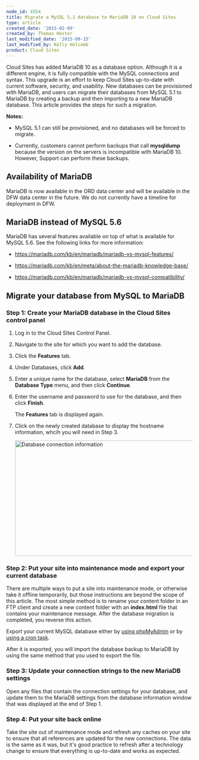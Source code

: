 ```yaml
---
node_id: 4554
title: Migrate a MySQL 5.1 database to MariaDB 10 on Cloud Sites
type: article
created_date: '2015-02-09'
created_by: Thomas Hester
last_modified_date: '2015-09-15'
last_modified_by: Kelly Holcomb
product: Cloud Sites
---
```


Cloud Sites has added MariaDB 10 as a database option. Although it is a
different engine, it is fully compatible with the MySQL connections and
syntax. This upgrade is an effort to keep Cloud Sites up-to-date with
current software, security, and usability. New databases can be
provisioned with MariaDB, and users can migrate their databases from
MySQL 5.1 to MariaDB by creating a backup and then importing to a new
MariaDB database. This article provides the steps for such a migration.

**Notes:**

-   MySQL 5.1 can still be provisioned, and no databases will be forced
    to migrate.

-   Currently, customers cannot perform backups that call **mysqldump**
    because the version on the servers is incompatible with MariaDB 10.
    However, Support can perform these backups.

**<span>Availability of MariaDB</span>**
----------------------------------------

MariaDB is now available in the ORD data center and will be available in
the DFW data center in the future. We do not currently have a timeline
for deployment in DFW.

**MariaDB instead of MySQL 5.6**
--------------------------------

MariaDB has several features available on top of what is available for
MySQL 5.6. See the following links for more information:

-   [<span>https://mariadb.com/kb/en/mariadb/mariadb-vs-mysql-features/</span>](https://mariadb.com/kb/en/mariadb/mariadb-vs-mysql-features/)

-   [<span><span>https://mariadb.com/kb/en/meta/about-the-mariadb-knowledge-base/</span></span>](https://mariadb.com/kb/en/meta/about-the-mariadb-knowledge-base/)

-   [<span><span><span><span>https://mariadb.com/kb/en/mariadb/mariadb-vs-mysql-compatibility/</span></span></span></span>](https://mariadb.com/kb/en/mariadb/mariadb-vs-mysql-compatibility/)

**Migrate your database from MySQL to MariaDB**
-----------------------------------------------

### **Step 1: Create your MariaDB database in the Cloud Sites control panel**

1.  Log in to the Cloud SItes Control Panel.

2.  Navigate to the site for which you want to add the database.

3.  Click the **Features** tab.

4.  Under<span> Databases, click **Add**.</span>

5.  Enter a unique name for the database, select **MariaDB** from the
    **Database Type** menu, and then click **Continue**.

6.  Enter the username and password to use for the database, and then
    click **Finish**.

    The **Features** tab is displayed again.

7.  Click on the newly created database to display the hostname
    information, whcih you will need in Step 3.

    <img src="https://8026b2e3760e2433679c-fffceaebb8c6ee053c935e8915a3fbe7.ssl.cf2.rackcdn.com/field/image/db_info.png" alt="Database connection information" width="600" height="312" />

### **Step 2: Put your site into maintenance mode and export your current database**

There are multiple ways to put a site into maintenance mode, or
otherwise take it offline temporarily, but those instructions are beyond
the scope of this article. The most simple method is to rename your
content folder in an FTP client and create a new content folder with an
**index.html** file that contains your maintenance message. After the
database migration is completed, you reverse this action.

Export your current MySQL database either by [using
phpMyAdmin](/how-to/backup-your-mysql-database-with-phpmyadmin) or by [using a cron
task](/how-to/how-do-i-schedule-a-cron-job-for-cloud-sites).

After it is exported, you will import the database backup to MariaDB by
using the same method that you used to export the file.

### **Step 3: Update your connection strings to the new MariaDB settings**

Open any files that contain the connection settings for your database,
and update them to the MariaDB settings from the database
information window that was displayed at the end of Step 1.

### **Step 4: Put your site back online**

Take the site out of maintenance mode and refresh any caches on your
site to ensure that all references are updated for the new connections.
The data is the same as it was, but it's good practice to refresh after
a technology change to ensure that everything is up-to-date and works as
expected.

